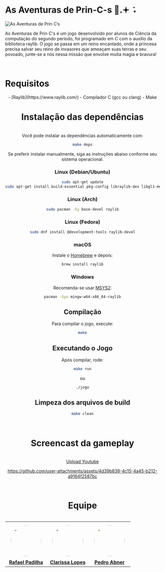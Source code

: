 # As Aventuras de Prin-C-s 👑.𖥔 ݁ ˖
![As Aventuras de Prin C’s](assets/as%20aventuras%20de%20prin%20C%E2%80%99s.gif)

As Aventuras de Prin C's é um jogo desenvolvido por alunos de Ciência da computação do segundo período, foi programado em C com o auxílio da biblioteca raylib. O jogo se passa em um reino encantado, onde a princesa precisa salvar seu reino de invasores que ameaçam suas terras e seu povoado, junte-se a nós nessa missão que envolve muita magia e bravura!

<br>
<h1><strong>Requisitos</strong></h1>

<p align="center">
<table>
- [Raylib](https://www.raylib.com/)
- Compilador C (gcc ou clang)
- Make

<br>
<h1><strong>Instalação das dependências</strong></h1>

<p align="center">
<table>

Você pode instalar as dependências automaticamente com:

```sh
make deps
```

Se preferir instalar manualmente, siga as instruções abaixo conforme seu sistema operacional.

### Linux (Debian/Ubuntu)

```sh
sudo apt-get update
sudo apt-get install build-essential pkg-config libraylib-dev libgl1-mesa-dev
```

### Linux (Arch)

```sh
sudo pacman -Sy base-devel raylib
```

### Linux (Fedora)

```sh
sudo dnf install @development-tools raylib-devel
```

### macOS

Instale o [Homebrew](https://brew.sh/) e depois:

```sh
brew install raylib
```

### Windows

Recomenda-se usar [MSYS2](https://www.msys2.org/):

```sh
pacman -Syu mingw-w64-x86_64-raylib
```

## Compilação

Para compilar o jogo, execute:

```sh
make
```

## Executando o Jogo

Após compilar, rode:

```sh
make run
```
ou
```sh
./jogo
```

## Limpeza dos arquivos de build

```sh
make clean
```
<br>
<h1><strong>Screencast da gameplay</strong></h1>

<p align="center">
<table>

[Upload Youtube](https://youtu.be/K7HGJKds8LU)

https://github.com/user-attachments/assets/4d39b839-4c15-4a45-b212-a9164f2587bc

<br>
<h1><strong>Equipe</strong></h1>

<p align="center">
<table>
  <tr>
    <td align="center">
      <a href="https://github.com/r7fael">
        <img src="https://avatars.githubusercontent.com/r7fael" width="100" style="border-radius: 50%; margin: 10px;" />
        <br><strong> Rafael Padilha </strong>
      </a>
    </td>
    <td align="center">
      <a href="https://github.com/clarissalopes6">
        <img src="https://avatars.githubusercontent.com/clarissalopes6" width="100" style="border-radius: 50%; margin: 10px;" />
        <br><strong> Clarissa Lopes </strong>
      </a>
    </td>
    <td align="center">
      <a href="https://github.com/PedroGarcez13">
        <img src="https://avatars.githubusercontent.com/PedroGarcez13" width="100" style="border-radius: 50%; margin: 10px;" />
        <br><strong> Pedro Abner</strong>
      </a>
    </td>
  </tr>
</table>
</p>
